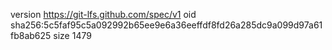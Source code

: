 version https://git-lfs.github.com/spec/v1
oid sha256:5c5faf95c5a092992b65ee9e6a36eeffdf8fd26a285dc9a099d97a61fb8ab625
size 1479
